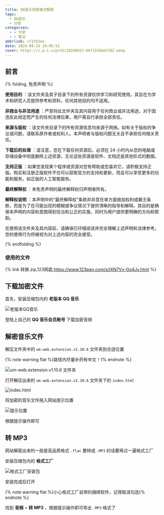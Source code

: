 ```yaml
---
title: QQ音乐加密格式解密
tags:
  - QQ音乐
  - 分享
categories:
  - - 分享
  - - 笔记
abbrlink: cf1fb2ee
date: 2024-09-23 19:05:51
cover: https://i.p-i.vip/43/20240923-66f1556bb5392.webp
---
```


## 前言

{% folding, 免责声明 %}

**使用目的** ：该文件夹及其子目录下的所有资源仅供学习和研究使用。其旨在为学术和研究人员提供参考和资料，任何其他目的均不适用。

**非商业与非法用途** ：严禁将此文件夹及其内容用于任何商业或非法用途。对于因违反此规定而产生的任何法律后果，用户需自行承担全部责任。

**来源与版权** ：该文件夹目录下的所有资源信息均来源于网络。如有关于版权的争议或问题，请联系原作者或权利人。本声明者与版权问题无关且不承担任何相关责任。

**下载后的处理** ：请注意，您在下载任何资源后，必须在 24 小时内从您的电脑或存储设备中彻底删除上述资源，无论这些资源是软件、文档还是其他形式的数据。

**支持正版** ：如果您发现某个程序或资源对您有帮助或您喜欢它，请积极支持正版。购买和注册正版软件不仅可以获取官方的支持和更新，而且可以享受更多的功能和服务，如正版的人工智能服务。

**最终解释权** ：本免责声明的最终解释权归声明者所有。

**解释权说明** ：本声明中的“最终解释权”条款并非意在单方面施加权利或霸王条款，而是为了在可能出现的模糊或争议情况下提供清晰的指导和解释。其目的是确保本声明的内容和意图得到恰当和公正的实施，同时为用户提供更明确的方向和帮助。

在使用该文件夹及其内容前，请确保已仔细阅读并完全理解上述声明和法律参考。您的使用行为将被视为对上述内容的完全接受。

{% endfolding %}

### 使用的文件

{% link 转换.zip,123网盘,https://www.123pan.com/s/iXN7Vv-Go4Jv.html %}

## 下载加密文件

首先，安装压缩包内的 **老版本 QQ 音乐**

![老版本QQ音乐](https://i.p-i.vip/43/20240923-66f15134eea85.png)

登陆上自己的 **QQ 音乐会员账号** 下载加密音频

## 解密音乐文件

解压文件夹中的 `um-web.extension.v1.10.6` 文件夹到合适位置

{% note warning flat %}路径内尽量补药有中文！{% endnote %}

![um-web.extension.v1.10.6 文件夹](https://i.p-i.vip/43/20240923-66f15134ae799.png)

打开解压出来的 `um-web.extension.v1.10.6` 文件夹下的 `index.html`

![index.html](https://i.p-i.vip/43/20240923-66f15135b4389.png)

将加密的音乐文件拖入网站提示位置

![提示位置](https://i.p-i.vip/43/20240923-66f15135ea9c2.png)

根据提示操作即可

## 转 MP3

网站解密出来的一般是高品质格式 `.flac` 要转成 `.MP3` 的话要再过一遍格式工厂

安装压缩包内的 **格式工厂**

![格式工厂安装包](https://i.p-i.vip/43/20240923-66f151354c1e9.png)

安装完成后打开

{% note warning flat %}小心格式工厂自带的捆绑软件，记得取消勾选{% endnote %}

找到 **音频** > **转 MP3** ，根据提示操作即可导出 `.MP3` 格式了
